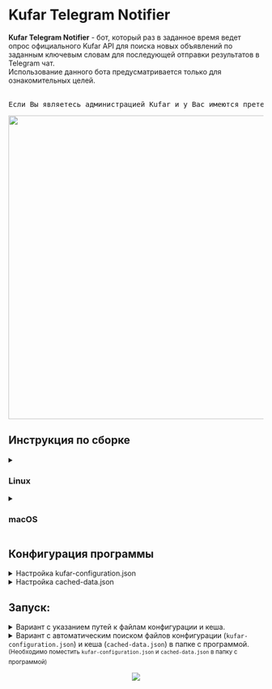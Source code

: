 <h1>Kufar Telegram Notifier</h1>
<b>Kufar Telegram Notifier</b> - бот, который раз в заданное время ведет опрос официального Kufar API для поиска новых объявлений по заданным ключевым словам для последующей отправки результатов в Telegram чат.<br>
Использование данного бота предусматривается только для ознакомительных целей.<br><br>
<pre>Если Вы являетесь администрацией Kufar и у Вас имеются претензии к данному проекту - обращайтесь в раздел «<i>Issues</i>» для обратной связи.</pre>
<p align="center">
   <img src="https://user-images.githubusercontent.com/83237609/180989226-ec24b7d5-63ea-4ed5-9830-dd40d27ee30d.png" width="600"/>
</p>
<h2>Инструкция по сборке</h2>
<details>
   <summary>
      <h3>
         Linux
      </h3>
   </summary>
   <ol>
      <li>Установите g++: <code>sudo apt-get install g++</code></li>
      <li>
         Установите curl: <code>sudo apt-get install curl libcurl4-gnutls-dev</code>
      </li>
      <li>
         Установите make и cmake: <code>sudo apt-get install make cmake</code>
      </li>
      <li>
         <a href="https://github.com/TechUnRestricted/Kufar-Telegram-Notifier/releases">Загрузите</a> исходный код последней версии программы:<br>
      </li>
      <li>
         Распакуйте архив с исходным кодом программы
      </li>
      <li>С помощью <code>cd</code> перейдите в директорию c проектом</li>
      <li>Соберите исполняемый файл с помощью:<br>
            <code>cmake .</code><br>
            <code>make</code>
      </li>
   </ol>
</details>
<details>
   <summary>
      <h3>macOS</h3>
   </summary>
   <details>
      <summary>Через Xcode (через графический интерфейс)</summary>
      <ol>
         <li>
            <a href="https://github.com/TechUnRestricted/Kufar-Telegram-Notifier/releases">Загрузите</a> исходный код последней версии программы:<br>
         </li>
         <li>
            Распакуйте архив с исходным кодом программы
         </li>
         <li>
            Откройте <code>Kufar Telegram Notifier.xcodeproj</code> в Xcode
         </li>
         <li>
            В верхнем меню-баре выберите "Product" -> "Archive"
         </li>
         <li>
            В новом открывшемся окне нажмите "Distribute Content" -> "Built Products" -> "Next" -> "Export"
         </li>
      </ol>
   </details>
   <details>
      <summary>Через Xcode Command Line Tools (через консольный интерфейс)</summary>
      <ol>
         <li>
            Установите Xcode Command Line Tools: <code>xcode-select —install</code>
         </li>
         <li>
            <a href="https://github.com/TechUnRestricted/Kufar-Telegram-Notifier/releases">Загрузите</a> исходный код последней версии программы<br>
         </li>
         <li>
            Распакуйте архив с исходным кодом программы
         </li>
         <li>С помощью <code>cd</code> перейдите в директорию c проектом</li>
        <li>Соберите исполняемый файл с помощью:<br>
            <code>cmake .</code><br>
            <code>make</code>
        </li>
      </ol>
   </details>
</details>
<h2>Конфигурация программы</h2>
<details>
   <summary>
      Настройка kufar-configuration.json
   </summary>
   <details>
      <summary>
         Telegram
      </summary>
      <b>bot-token</b> - токен вашего бота, который будет отправлять сообщения.<br>
      <b>chat-id</b> - идентификатор чата, в который будут отправляться сообщения.
   </details>
   <details>
      <summary>
         Queries
      </summary>
      <b>tag</b> - поисковой запрос. <sup>(Опционально)</sup><br>
      <b>only-title-search</b> - осуществление поиска только в заголовках. <sup>(Опционально)</sup>
      <details>
         <summary>
            Price <sup>(Опционально)</sup>
         </summary>
         <b>min</b> - минимальная цена (целочисленное значение в BYN). <sup>(Опционально)</sup><br>
         <b>max</b> - максимальная цена (целочисленное значение в BYN). <sup>(Опционально)</sup>
      </details>
      <b>language</b> - язык. <sup>(Опционально)</sup><br>
      <b>limit</b> - ограничение на количество получаемых объявлений за один запрос. <sup>(Опционально)</sup><br>
      <b>currency</b> - валюта <sup>(Опционально)</sup><br>
      <b>condition</b> - <a href="https://github.com/TechUnRestricted/Kufar-Telegram-Notifier/blob/4e5eb51e3664c5e4e96812a5e146e41087787484/include/kufar.hpp#L515">состояние</a> (новое / б/y). <sup>(Опционально)</sup><br>
      <b>seller-type</b> - <a href="https://github.com/TechUnRestricted/Kufar-Telegram-Notifier/blob/4e5eb51e3664c5e4e96812a5e146e41087787484/include/kufar.hpp#L520">тип продавца</a> (частное лицо / компания). <sup>(Опционально)</sup><br>
      <b>kufar-delivery-required</b> - только с Kufar Доставкой. <sup>(Опционально)</sup><br>
      <b>kufar-payment-required</b> - только с Kufar Оплатой. <sup>(Опционально)</sup><br>
      <b>kufar-halva-required</b> - только с Kufar Рассрочкой (Халва). <sup>(Опционально)</sup><br>
      <b>only-with-photos</b> - только с фото. <sup>(Опционально)</sup><br>
      <b>only-with-videos</b> - только с видео. <sup>(Опционально)</sup><br>
      <b>only-with-exchange-available</b> - только с возможностью обмена. <sup>(Опционально)</sup><br>
      <b>sort-type</b> - <a href="https://github.com/TechUnRestricted/Kufar-Telegram-Notifier/blob/4e5eb51e3664c5e4e96812a5e146e41087787484/include/kufar.hpp#L525">тип сортировки</a>. <sup>(Опционально)</sup><br>
      <b>category</b> - <a href="https://github.com/TechUnRestricted/Kufar-Telegram-Notifier/blob/4e5eb51e3664c5e4e96812a5e146e41087787484/include/kufar.hpp#L193">категория</a>. <sup>(Опционально)</sup><br>
      <b>sub-category</b> - <a href="https://github.com/TechUnRestricted/Kufar-Telegram-Notifier/blob/4e5eb51e3664c5e4e96812a5e146e41087787484/include/kufar.hpp#L217">подкатегория</a>. <sup>(Опционально)</sup><br>
      <b>region</b> - <a href="https://github.com/TechUnRestricted/Kufar-Telegram-Notifier/blob/4e5eb51e3664c5e4e96812a5e146e41087787484/include/kufar.hpp#L17">номер региона</a> для поиска объявлений. <sup>(Опционально)</sup><br>
      <b>areas</b> - <a href="https://github.com/TechUnRestricted/Kufar-Telegram-Notifier/blob/4e5eb51e3664c5e4e96812a5e146e41087787484/include/kufar.hpp#L27">номера областей</a> для поиска объявлений. <sup>(Опционально)</sup>
   </details>
   <details>
      <summary>
         Delays
      </summary>
      <b>query</b> - задержка (в секундах) перед переходом к следующему поисковому запросу.<br>
      <b>loop</b> - задержка (в секундах) перед повторением поиска по очереди с начала.<br>
   </details>
</details>
<details>
     <summary>
         Настройка cached-data.json
     </summary>
Настраивать данный файл не нужно.<br>
Достаточно убедиться в том, что он представляет из себя валидный JSON файл со структурой <code>[]</code> (массив).<br>
Предназначение: хранит в себе идентификаторы отправленных объявлений для предотвращения повторной отправки при перезапуске программы.
</details>
<h2>Запуск:</h2>
   <details>
      <summary>
         Вариант с указанием путей к файлам конфигурации и кеша.
      </summary>
      <code>bin/Kufar-Telegram-Notifier --config="/путь/к/kufar-configuration.json" --cache="/путь/к/cached-data.json"</code>
   </details>
   <details>
      <summary>
         Вариант с автоматическим поиском файлов конфигурации (<code>kufar-configuration.json</code>) и кеша (<code>cached-data.json</code>) в папке с программой.<br><sup>(Необходимо поместить <code>kufar-configuration.json</code> и <code>cached-data.json</code> в папку с программой)</sup>
      </summary>
      <code>bin/Kufar-Telegram-Notifier</code>
   </details>
<p align="center">
   <img src="https://user-images.githubusercontent.com/83237609/181288185-7f9c23b0-32bf-4a1a-a3fd-168ed38255e1.png"/>
</p>
